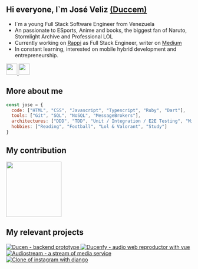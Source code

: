 ## Hi everyone, I`m José Veliz <a target="_blank" href="https://twitter.com/Ducen29">(Duccem)</a>
- I`m a young Full Stack Software Engineer from Venezuela
- An passionate to ESports, Anime and books, the biggest fan of Naruto, Stormlight Archive and Professional LOL
- Currently working on <a target="_blank" href="https://www.rappi.com">Rappi</a> as Full Stack Engineer, writer on <a target="_blank" href="#">Medium</a>
- In constant learning, interested on mobile hybrid development and entrepreneurship.

<a href="https://www.linkedin.com/in/jose-manuel-veliz/" target="_blank">
    <img src="https://www.vectorlogo.zone/logos/linkedin/linkedin-icon.svg" height="30" width="30">
</a>
<a href="https://twitter.com/Ducen29" target="_blank">
    <img src="https://www.vectorlogo.zone/logos/twitter/twitter-tile.svg" height="30" width="30">
</a>

## More about me

```javascript
const jose = {
  code: ["HTML", "CSS", "Javascript", "Typescript", "Ruby", "Dart"],
  tools: ["Git", "SQL", "NoSQL", "MessageBrokers"],
  architectures: ["DDD", "TDD", "Unit / Integration / E2E Testing", "Microservice & microfrontends", "CQRS" ],
  hobbies: ["Reading", "Football", "Lol & Valorant", "Study"]
}
```

## My contribution

<img src="https://github-readme-stats.vercel.app/api?username=Duccem&show_icons=true&title_color=fff&bg_color=15E9DC&border_color=fff&text_color=fff&border_radius=10" height=150 ></img>

## My relevant projects

<div class="tarjetas">
  <a href="https://github.com/emaeDuccem1712/ducen">
    <img align="center" src="https://github-readme-stats.vercel.app/api/pin/?username=Duccem&repo=ducen&show_icons=true&title_color=fff&bg_color=15E9DC&border_color=fff&text_color=fff&border_radius=10" alt="Ducen - backend prototype" />
  </a>
  <a href="https://github.com/Duccem/ducenfy">
    <img align="center" src="https://github-readme-stats.vercel.app/api/pin/?username=Duccem&repo=ducenfy&show_icons=true&title_color=fff&bg_color=15E9DC&border_color=fff&text_color=fff&border_radius=10" alt="Ducenfy - audio web reproductor with vue" />
  </a>
  <a href="https://github.com/Duccem/audiostream">
    <img align="center" src="https://github-readme-stats.vercel.app/api/pin/?username=Duccem&repo=audiostream&show_icons=true&title_color=fff&bg_color=15E9DC&border_color=fff&text_color=fff&border_radius=10" alt="Audiostream - a stream of media service" />
  </a>
  <a href="https://github.com/Duccem/ducengram">
    <img align="center" src="https://github-readme-stats.vercel.app/api/pin/?username=Duccem&repo=ducengram&show_icons=true&title_color=fff&bg_color=15E9DC&border_color=fff&text_color=fff&border_radius=10" alt="Clone of instagram with django" />
  </a>
</div>

